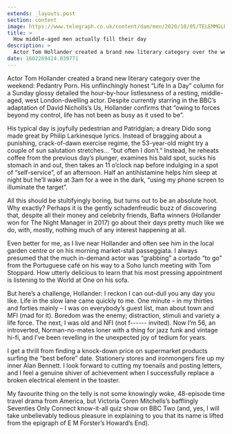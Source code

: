 ```yaml
--- 
extends: _layouts.post 
section: content 
image: https://www.telegraph.co.uk/content/dam/men/2020/10/05/TELEMMGLPICT000214988453_trans_NvBQzQNjv4BqBYKFZm_nJS5bNhzmVA1iDbBTn2MqM5Cgq3tG4ylRBKs.jpeg?impolicy=logo-overlay 
title: > 
  How middle-aged men actually fill their day 
description: > 
  Actor Tom Hollander created a brand new literary category over the weekend: Pedantry Porn.His unflinchingly honest “Life In a Day” column for a Sunday glossy detailed the hour-by-hour listlessness of a resting, middle-aged, west London-dwelling actor.His typical day is joyfully pedestrian and Patridgian; a dreary Dido song made great by Philip Larkinesque lyrics.How utterly delicious to learn that his most pressing appointment is listening to the World at One on his sofa.But here’s a challenge, Hollander: I reckon I can out-dull you any day you like. 
date: 1602269424.039771 
--- 
```

Actor Tom Hollander created a brand new literary category over the weekend: Pedantry Porn. His unflinchingly honest “Life In a Day” column for a Sunday glossy detailed the hour-by-hour listlessness of a resting, middle-aged, west London-dwelling actor. Despite currently starring in the BBC’s adaptation of David Nicholls’s Us, Hollander confirms that “owing to forces beyond my control, life has not been as busy as it used to be”.

His typical day is joyfully pedestrian and Patridgian; a dreary Dido song made great by Philip Larkinesque lyrics. Instead of bragging about a punishing, crack-of-dawn exercise regime, the 53-year-old might try a couple of sun salutation stretches... “but often I don’t.” Instead, he reheats coffee from the previous day’s plunger, examines his bald spot, sucks his stomach in and out, then takes an 11 o’clock nap before indulging in a spot of “self-service”, of an afternoon. Half an antihistamine helps him sleep at night but he’ll wake at 3am for a wee in the dark, “using my phone screen to illuminate the target”.

All this should be stultifyingly boring, but turns out to be an absolute hoot. Why exactly? Perhaps it is the gently schadenfreudic buzz of discovering that, despite all their money and celebrity friends, Bafta winners (Hollander won for The Night Manager in 2017) go about their days pretty much like we do, with, mostly, nothing much of any interest happening at all.

Even better for me, as I live near Hollander and often see him in the local garden centre or on his morning market-stall passeggiata. I always presumed that the much in-demand actor was “grabbing” a cortado “to go” from the Portuguese café on his way to a Soho lunch meeting with Tom Stoppard. How utterly delicious to learn that his most pressing appointment is listening to the World at One on his sofa.

But here’s a challenge, Hollander: I reckon I can out-dull you any day you like. Life in the slow lane came quickly to me. One minute – in my thirties and forties mainly – I was on everybody’s guest list, man about town and MFI (mad for it). Boredom was the enemy; distraction, stimuli and variety a life force. The next, I was old and NFI (not f------ invited). Now I’m 56, an introverted, Norman-no-mates loner with a thing for jazz funk and vintage hi-fi, and I’ve been revelling in the unexpected joy of tedium for years.

I get a thrill from finding a knock-down price on supermarket products surfing the “best before” date. Stationery stores and ironmongers fire up my inner Alan Bennett. I look forward to cutting my toenails and posting letters, and I feel a genuine shiver of achievement when I successfully replace a broken electrical element in the toaster.

My favourite thing on the telly is not some knowingly woke, 48-episode time travel drama from America, but Victoria Coren Mitchells’s bafflingly Seventies Only Connect know-it-all quiz show on BBC Two (and, yes, I will take unbelievably tedious pleasure in explaining to you that its name is lifted from the epigraph of E M Forster’s Howard’s End).